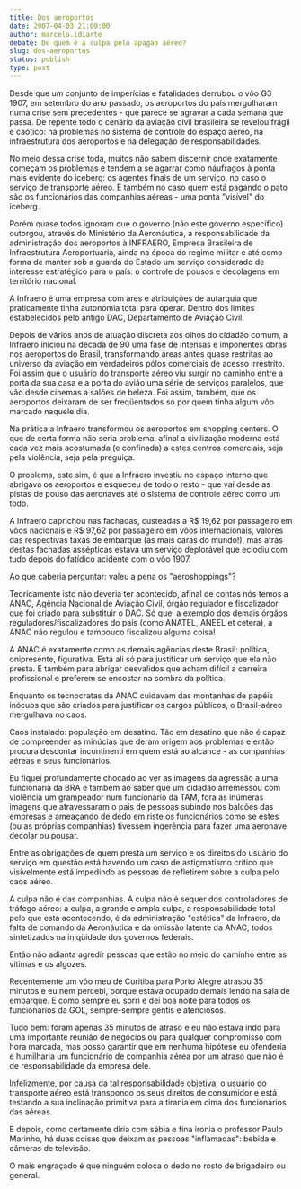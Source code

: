```yaml
---
title: Dos aeroportos
date: 2007-04-03 21:00:00
author: marcelo.idiarte
debate: De quem é a culpa pelo apagão aéreo?
slug: dos-aeroportos
status: publish 
type: post
---
```


Desde que um conjunto de imperícias e fatalidades derrubou o vôo G3 1907, em setembro do ano passado, os aeroportos do país mergulharam numa crise sem precedentes - que parece se agravar a cada semana que passa. De repente todo o cenário da aviação civil brasileira se revelou frágil e caótico: há problemas no sistema de controle do espaço aéreo, na infraestrutura dos aeroportos e na delegação de responsabilidades.  
  
No meio dessa crise toda, muitos não sabem discernir onde exatamente começam os problemas e tendem a se agarrar como náufragos à ponta mais evidente do iceberg: os agentes finais de um serviço, no caso o serviço de transporte aéreo. E também no caso quem está pagando o pato são os funcionários das companhias aéreas - uma ponta "visível" do iceberg.  
  
Porém quase todos ignoram que o governo (não este governo específico) outorgou, através do Ministério da Aeronáutica, a responsabilidade da administração dos aeroportos à INFRAERO, Empresa Brasileira de Infraestrutura Aeroportuária, ainda na época do regime militar e até como forma de manter sob a guarda do Estado um serviço considerado de interesse estratégico para o país: o controle de pousos e decolagens em território nacional.  
  
A Infraero é uma empresa com ares e atribuições de autarquia que praticamente tinha autonomia total para operar. Dentro dos limites estabelecidos pelo antigo DAC, Departamento de Aviação Civil.  
  
Depois de vários anos de atuação discreta aos olhos do cidadão comum, a Infraero iniciou na década de 90 uma fase de intensas e imponentes obras nos aeroportos do Brasil, transformando áreas antes quase restritas ao universo da aviação em verdadeiros pólos comerciais de acesso irrestrito. Foi assim que o usuário do transporte aéreo viu surgir no caminho entre a porta da sua casa e a porta do avião uma série de serviços paralelos, que vão desde cinemas a salões de beleza. Foi assim, também, que os aeroportos deixaram de ser freqüentados só por quem tinha algum vôo marcado naquele dia.  
  
Na prática a Infraero transformou os aeroportos em shopping centers. O que de certa forma não seria problema: afinal a civilização moderna está cada vez mais acostumada (e confinada) a estes centros comerciais, seja pela violência, seja pela preguiça.  
  
O problema, este sim, é que a Infraero investiu no espaço interno que abrigava os aeroportos e esqueceu de todo o resto - que vai desde as pistas de pouso das aeronaves até o sistema de controle aéreo como um todo.  
  
A Infraero caprichou nas fachadas, custeadas a R$ 19,62 por passageiro em vôos nacionais e R$ 97,62 por passageiro em vôos internacionais, valores das respectivas taxas de embarque (as mais caras do mundo!), mas atrás destas fachadas assépticas estava um serviço deplorável que eclodiu com tudo depois do fatídico acidente com o vôo 1907.  
  
Ao que caberia perguntar: valeu a pena os "aeroshoppings"?  
  
Teoricamente isto não deveria ter acontecido, afinal de contas nós temos a ANAC, Agência Nacional de Aviação Civil, órgão regulador e fiscalizador que foi criado para substituir o DAC. Só que, a exemplo dos demais órgãos reguladores/fiscalizadores do país (como ANATEL, ANEEL et cetera), a ANAC não regulou e tampouco fiscalizou alguma coisa!  
  
A ANAC é exatamente como as demais agências deste Brasil: política, onipresente, figurativa. Está ali só para justificar um serviço que ela não presta. E também para abrigar desvalidos que acham difícil a carreira profissional e preferem se encostar na sombra da política.  
  
Enquanto os tecnocratas da ANAC cuidavam das montanhas de papéis inócuos que são criados para justificar os cargos públicos, o Brasil-aéreo mergulhava no caos.  
  
Caos instalado: população em desatino. Tão em desatino que não é capaz de compreender as minúcias que deram origem aos problemas e então procura descontar incontinenti em quem está ao alcance - as companhias aéreas e seus funcionários.  
  
Eu fiquei profundamente chocado ao ver as imagens da agressão a uma funcionária da BRA e também ao saber que um cidadão arremessou com violência um grampeador num funcionário da TAM, fora as inúmeras imagens que atravessaram o país de pessoas subindo nos balcões das empresas e ameaçando de dedo em riste os funcionários como se estes (ou as próprias companhias) tivessem ingerência para fazer uma aeronave decolar ou pousar.  
  
Entre as obrigações de quem presta um serviço e os direitos do usuário do serviço em questão está havendo um caso de astigmatismo crítico que visivelmente está impedindo as pessoas de refletirem sobre a culpa pelo caos aéreo.  
  
A culpa não é das companhias. A culpa não é sequer dos controladores de tráfego aéreo: a culpa, a grande e ampla culpa, a responsabilidade total pelo que está acontecendo, é da administração "estética" da Infraero, da falta de comando da Aeronáutica e da omissão latente da ANAC, todos sintetizados na iniqüidade dos governos federais.  
  
Então não adianta agredir pessoas que estão no meio do caminho entre as vítimas e os algozes.  
  
Recentemente um vôo meu de Curitiba para Porto Alegre atrasou 35 minutos e eu nem percebi, porque estava ocupado demais lendo na sala de embarque. E como sempre eu sorri e dei boa noite para todos os funcionários da GOL, sempre-sempre gentis e atenciosos.  
  
Tudo bem: foram apenas 35 minutos de atraso e eu não estava indo para uma importante reunião de negócios ou para qualquer compromisso com hora marcada, mas posso garantir que em nenhuma hipótese eu ofenderia e humilharia um funcionário de companhia aérea por um atraso que não é de responsabilidade da empresa dele.  
  
Infelizmente, por causa da tal responsabilidade objetiva, o usuário do transporte aéreo está transpondo os seus direitos de consumidor e está testando a sua inclinação primitiva para a tirania em cima dos funcionários das aéreas.  
  
E depois, como certamente diria com sábia e fina ironia o professor Paulo Marinho, há duas coisas que deixam as pessoas "inflamadas": bebida e câmeras de televisão.  
  
O mais engraçado é que ninguém coloca o dedo no rosto de brigadeiro ou general.   


